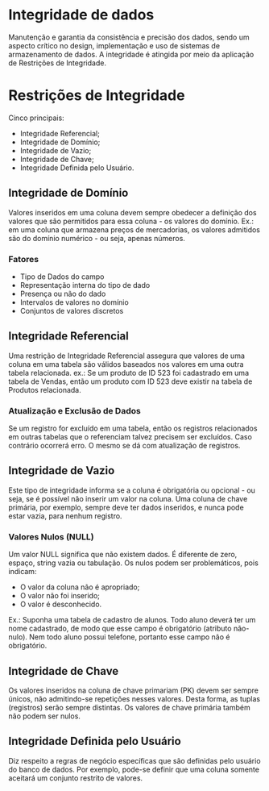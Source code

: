 # Integridade de dados 

Manutenção e garantia da consistência e precisão dos dados, sendo um aspecto crítico no design, implementação e uso de sistemas de armazenamento de dados.
A integridade é atingida por meio da aplicação de Restrições de Integridade.

# Restrições de Integridade

Cinco principais:
* Integridade Referencial; 
* Integridade de Domínio;
* Integridade de Vazio;
* Integridade de Chave;
* Integridade Definida pelo Usuário.

## Integridade de Domínio

Valores inseridos em uma coluna devem sempre obedecer a definição dos valores que são permitidos para essa coluna - os valores do domínio. Ex.: em uma coluna que armazena preços de mercadorias, os valores admitidos são do domínio numérico - ou seja, apenas números.

### Fatores 
* Tipo de Dados do campo
* Representação interna do tipo de dado
* Presença ou não do dado
* Intervalos de valores no domínio
* Conjuntos de valores discretos

## Integridade Referencial

Uma restrição de Integridade Referencial assegura que valores de uma coluna em uma tabela são válidos baseados nos valores em uma outra tabela relacionada. ex.: Se um produto de ID 523 foi cadastrado em uma tabela de Vendas, então um produto com ID 523 deve existir na tabela de Produtos relacionada.

### Atualização e Exclusão de Dados

Se um registro for excluído em uma tabela, então os registros relacionados em outras tabelas que o referenciam talvez precisem ser excluídos.
Caso contrário ocorrerá erro.
O mesmo se dá com atualização de registros.

## Integridade de Vazio

Este tipo de integridade informa se a coluna é obrigatória ou opcional - ou seja, se é possível não inserir um valor na coluna.
Uma coluna de chave primária, por exemplo, sempre deve ter dados inseridos, e nunca pode estar vazia, para nenhum registro.

### Valores Nulos (NULL)

Um valor NULL significa que não existem dados.
É diferente de zero, espaço, string vazia ou tabulação.
Os nulos podem ser problemáticos, pois indicam:
* O valor da coluna não é apropriado;
* O valor não foi inserido;
* O valor é desconhecido.

Ex.: Suponha uma tabela de cadastro de alunos.
Todo aluno deverá ter um nome cadastrado, de modo que esse campo é obrigatório (atributo não-nulo).
Nem todo aluno possui telefone, portanto esse campo não é obrigatório.

## Integridade de Chave

Os valores inseridos na coluna de chave primariam (PK) devem ser sempre únicos, não admitindo-se repetições nesses valores.
Desta forma, as tuplas (registros) serão sempre distintas.
Os valores de chave primária também não podem ser nulos.

## Integridade Definida pelo Usuário

Diz respeito a regras de negócio específicas que são definidas pelo usuário do banco de dados. Por exemplo, pode-se definir que uma coluna somente aceitará um conjunto restrito de valores.
